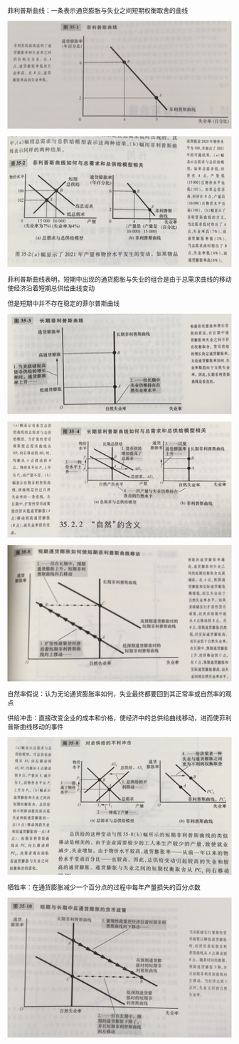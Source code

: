 菲利普斯曲线：一条表示通货膨胀与失业之间短期权衡取舍的曲线

![WechatIMG6](./WechatIMG6.jpeg)

![WechatIMG7](./WechatIMG7.jpeg)

菲利普斯曲线表明，短期中出现的通货膨胀与失业的组合是由于总需求曲线的移动使经济沿着短期总供给曲线变动

但是短期中并不存在稳定的菲尔普斯曲线

![WechatIMG8](./WechatIMG8.jpeg)

![WechatIMG9](./WechatIMG9.jpeg)

![WechatIMG10](./WechatIMG10.jpeg)

自然率假说：认为无论通货膨胀率如何，失业最终都要回到其正常率或自然率的观点

供给冲击：直接改变企业的成本和价格，使经济中的总供给曲线移动，进而使菲利普斯曲线移动的事件

![WechatIMG11](./WechatIMG11.jpeg)

牺牲率：在通货膨胀减少一个百分点的过程中每年产量损失的百分点数

![WechatIMG12](./WechatIMG12.jpeg)






